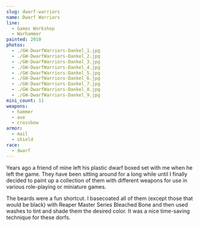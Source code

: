 ```yaml
---
slug: dwarf-warriors
name: Dwarf Warriors
line:
  - Games Workshop
  - Warhammer
painted: 2010
photos:
  - ./GW-DwarfWarriors-Dankel_1.jpg
  - ./GW-DwarfWarriors-Dankel_2.jpg
  - ./GW-DwarfWarriors-Dankel_3.jpg
  - ./GW-DwarfWarriors-Dankel_4.jpg
  - ./GW-DwarfWarriors-Dankel_5.jpg
  - ./GW-DwarfWarriors-Dankel_6.jpg
  - ./GW-DwarfWarriors-Dankel_7.jpg
  - ./GW-DwarfWarriors-Dankel_8.jpg
  - ./GW-DwarfWarriors-Dankel_9.jpg
mini_count: 11
weapons:
  - hammer
  - axe
  - crossbow
armor:
  - mail
  - shield
race:
  - dwarf
---
```


Years ago a friend of mine left his plastic dwarf boxed set with me when he left the game. They have been sitting around for a long while until I finally decided to paint up a collection of them with different weapons for use in various role-playing or miniature games.

The beards were a fun shortcut. I basecoated all of them (except those that would be black) with Reaper Master Series Bleached Bone and then used washes to tint and shade them the desired color. It was a nice time-saving technique for these dorfs.
